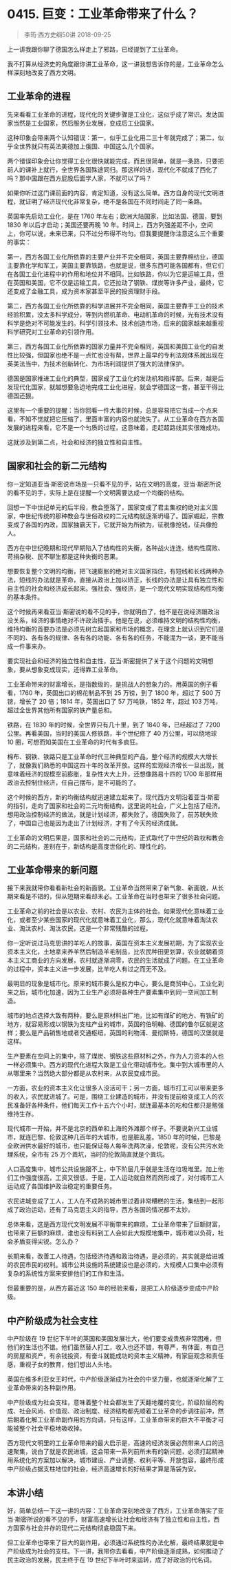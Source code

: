 # 0415. 巨变：工业革命带来了什么？
> 李筠·西方史纲50讲
2018-09-25

上一讲我跟你聊了德国怎么样走上了邪路，已经提到了工业革命。

我不打算从经济史的角度跟你讲工业革命，这一讲我想告诉你的是，工业革命怎么样深刻地改变了西方文明。

## 工业革命的进程
先来看看工业革命的进程，现代化的关键步骤是工业化，这似乎成了常识。发达国家当然是工业国家，然后服务业发展，变成后工业国家。

这种印象会带来两个认知错误：第一，似乎工业化用二三十年就完成了；第二，似乎全世界就只有英法美德加上俄国、中国这么几个国家。

两个错误印象会让你觉得工业化很快就能完成，而且很简单，就是一条路，只要把前人的课补上就行，全世界各国殊途同归。那这样的话，现代化不就成了西化了吗？那中国跟在西方屁股后面学人家，不就可以了吗？

如果你听过这门课前面的内容，肯定知道，没有这么简单。西方自身的现代文明进程，就证明了经济现代化非常复杂，绝不是各国在不同时间走了同一条路。

英国率先启动工业化，是在 1760 年左右；欧洲大陆国家，比如法国、德国，要到 1830 年以后才启动；美国还要再晚 10 年。时间上，西方列强差距不小，空间上，你可以说，未来已来，只不过分布得不均匀。但我要提醒你注意这么三个重要的事实：

第一，西方各国工业化所依靠的主要产业并不完全相同，英国主要靠棉纺业，德国主要靠化学和军工，美国主要靠铁路，也就是说，很多东西可能各国都有，但它们在各国工业化进程中的作用和地位并不相同。比如铁路，你以为它是运输工具，但在英国和美国，它不仅是运输工具，它还拉动了钢铁、煤炭等许多产业，最终，它还变成了金融工具，成为资本家甚至平民的投资理财手段。

第二，西方各国工业化所依靠的科学进展并不完全相同，英国主要靠手工业的技术经验积累，没太多科学成分，等到内燃机革命、电动机革命的时候，光有技术没有科学是绝对不可能发生的。科学引领技术、技术创造市场，后来的国家越来越重视科学研究对工业革命的引领作用。

第三，西方各国工业化所依靠的国家力量并不完全相同，英国和美国工业化的自发性比较强，但国家也绝不是一点忙也没有帮，世界上最早的专利法规体系就出现在英美法当中，为技术创新转化、为市场利润提供了强大的法律保护。

德国是国家推进工业化的典型，国家成了工业化的发动机和指挥部。后来，越是后发现代化国家，就越想要急迫地完成工业化进程，就会学德国这一套，甚至干得比德国还狠。

这里有一个重要的提醒：当你回看一件大事的时候，总是容易把它当成一个点来看，不知不觉就把它压缩了，里面丰富的内容也就流失了。从工业革命在西方各国发展的进程来看，它不是一个匀质的过程，这意味着，走赶超路线其实很难成功。

这就涉及到第二点，社会和经济的独立性和自主性。

## 国家和社会的新二元结构
你一定知道亚当·斯密说市场是一只看不见的手，站在文明的高度，亚当·斯密所说的看不见的手，实际上是在提醒一个文明需要达成一个均衡的结构。

回想一下中世纪单元的后半段，教会堕落了，国家变成了君主集权的绝对主义国家，中世纪传统的那种教会与世俗政权的二元结构就逐渐坍塌了。国家崛起，宗教变成了各国的内政，国家独霸天下，它就开始为所欲为，征税像抢钱，征兵像抢人。

西方在中世纪晚期和现代早期陷入了结构性的失衡，各种战火连连、结构性腐败、苛捐杂税、民不聊生都是这种失衡的恶果。

想要恢复整个文明的均衡，把飞速膨胀的绝对主义国家挡住，有短线和长线两种办法，短线的办法就是革命，直接从政治上加以矫正，长线的办法是让具有独立性和自主性的社会和经济成长起来。强社会、强经济，是一个现代文明实现结构性均衡的基本条件。

这个时候再来看亚当·斯密说的看不见的手，你就明白了，他不是在说经济跟政治没关系，经济的事情绝对不许政治插手。他是在说，必须维持文明的结构性均衡，维持均衡的首要办法是必须先树立起国家和市场的概念，在理念上就认识到它们是不同的、各有各的规律、各有各的功能、各有各的任务，不能混为一谈，更不能当成一件事来办。

要实现社会和经济的独立性和自主性，亚当·斯密提供了关于这个问题的文明想象，要从想象变成现实，还得靠工业革命。

工业革命带来的财富增长，是指数级的，是挑战人的想象力的。用英国的例子看看，1760 年，英国出口的棉花制品不到 25 万镑，到了 1800 年，超过了 500 万镑，增长了 20 倍；1814 年，英国出口了 57 万吨铁，1852 年，超过 103 万吨，超过全世界其他所有国家的铁产量总和。

铁路，在 1830 年的时候，全世界只有几十里，到了 1840 年，已经超过了 7200 公里。再看美国，当时的美国人修铁路，半个世纪修了 40 万公里，可以绕地球 10 圈，可想而知美国在工业革命的时代有多疯狂。

棉布、钢铁、铁路只是工业革命时代三种典型的产品，整个经济的规模大大增长了，就像我们熟悉的中国这四十年的改革开放。这样的宏观经济增长一旦出现，就意味着经济的规模空前膨胀，复杂性大大上升，还想像路易十四的 1700 年那样用政治去控制住经济，任自己摆布，是不可能的了。

这个时候的西方，新的均衡结构就迅速建立起来了。现代西方文明沿着亚当·斯密的指引，走向了国家和社会的二元均衡结构，这里说的社会，广义上包括了经济。想用政治控制经济的做法，就是计划经济，都失败了。德国失败了，前苏联失败了，中国自己也是因为走出了计划经济，才有了今天的经济成就。

工业革命的文明后果是，国家和社会的二元结构，正式取代了中世纪的政权和教会的二元结构，差别在于，新结构是高度世俗化的、理性化的。

## 工业革命带来的新问题
接下来我就带你看看新社会的新面貌。工业革命当然带来了新气象、新面貌，从长期来看是不错的，但从短期来看却未必。工业革命在当时也带来了很多社会问题。

工业革命之前的社会是以农业、农村、农民为主体的社会。如果现代化意味着工业化，或者至少某些国家的现代化就意味着工业化，那么，现代化就意味着淘汰农业、淘汰农村、淘汰农民，这是一个非常残酷的过程。

你一定听说过马克思讲的羊吃人的故事，英国在资本主义发展初期，为了实现农业资本主义化，土地拿来养羊然后制造羊毛制品，比农民种田更划算，农业就朝着资本主义工商业的方向发展，农村就逐渐凋零，农民的生活就成了问题。在工业革命的过程中，资本主义进一步发展，比羊吃人有过之而无不及。

最明显的现象是城市化。原来的城市要么是权力中心，要么是商贸中心，工业化到来之后，城市化加速，因为工业生产必须将各种生产要素集中到同一空间加工制造。

城市的地点选择大致有两种，要么是原材料出厂地，比如有煤矿的地方、有铁矿的地方，就容易形成以钢铁为支柱产业的城市，英国的伯明翰、德国的鲁尔区就是这样；要么是产品销售地或者交通枢纽，英国的利物浦、曼彻斯特，德国的汉堡就是这样。

生产要素在空间上的集中，除了煤炭、钢铁这些原材料之外，作为人力资本的人也一样必须集中。西方的现代化进程大致是工业化带动城市化。集中到大城市里的人从哪里来？当然绝大部分都是从农村来，从农民变成市民。

一方面，农业的资本主义化让很多人没活可干；另一方面，城市打工可以带来更多的收入，农民就进城了。可是，围绕工业建造的城市，并没有提前给变成工人的农民准备好各种条件，他们每天工作十五六个小时，就连最基本的吃和住都只是勉强维持生存。

现代城市一开始，并不是北京的西单和上海的外滩那个样子。不要说新兴工业城市，就连巴黎、伦敦这种几百年的大城市，也是脏乱差。1850 年的时候，巴黎是全欧洲供水最好的城市，也只能保证每人每年洗两次澡，伦敦呢，没有公共污水处理系统，全市有 25 万个粪坑，当时的伦敦简直就是个粪坑。

人口高度集中，城市公共设施跟不上，中下阶层几乎就是生活在垃圾堆里。加上他们工作强度很高，工资又很低，于是，工人运动就自然而然形成了，对付城市工人运动成了各国维护政治稳定的重要任务。

农民进城变成了工人，工人在不成熟的城市里过着非常糟糕的生活，集结到一起形成了政治运动，还有了马克思主义的指导，西方各国的情况都不太妙。

总体来看，这是西方现代文明发展不平衡带来的麻烦，工业革命带来了巨额财富，也带来了巨额的麻烦，谁也没有料到工人会如此大规模地集中，城市难以负荷，社会矛盾变得尖锐。怎么办？

长期来看，改善工人待遇，包括经济待遇和政治待遇，是必须的，其实就是给进城的农民市民的权利。城市公共设施的系统建设也是必须的，大规模人口集中必须有复杂的系统性方案来安排他们的工作和生活。

但最重要的是，从西方最近这 150 年的经验来看，是把工人阶级逐步变成中产阶级。

## 中产阶级成为社会支柱
中产阶级在 19 世纪下半叶的英国和美国发展壮大，他们要变成贵族非常困难，但他们的生活也不错。他们虽然替人打工，收入也还不错，有尊严，有体面，有自己的房屋和资产，有余钱投资，有奋斗就能成功的资本主义精神，有家庭观念和责任感，重视子女的教育，他们想出人头地。

英国在维多利亚女王时代，中产阶级逐渐成为社会的中坚力量，也就逐渐化解了工业革命带来的各种副作用。

中产阶级成为社会支柱，意味着整个社会都发生了天翻地覆的变化，阶级阶层的构成、社会风尚、价值观、政治制度、经济结构都先顺着工业革命的步调往前冲，然后朝着化解工业革命副作用的方向调，只有这样，工业革命带来的巨大不平衡才可能被整个社会平稳地吸收掉。

西方现代文明里的工业革命带来的最大启示是，高速的经济发展必然带来人口的迅速聚集，说白了就是农民进城，这会带来一系列前所未有的新问题，必须打起精神用系统化的方案加以解决，城市建设、产业调整、权利平等、开放包容，最终形成中产阶级占据支柱地位的社会，经济高速增长的好结果才算是落袋为安。

## 本讲小结
好，简单总结一下这一讲的内容：工业革命深刻地改变了西方，工业革命落实了亚当·斯密所说的看不见的手，财富高速增长让社会和经济有了独立性和自主性，西方国家与社会并存的现代二元结构彻底稳固下来。

但工业革命也带来了巨大的副作用，必须通过系统性的办法化解，最终结果就是中产阶级成为社会的支柱。下一讲，我带你去看看，中产阶级逐渐成熟，如何推动了民主政治的发展，民主终于在 19 世纪下半叶时来运转，成了好政治的代名词。


